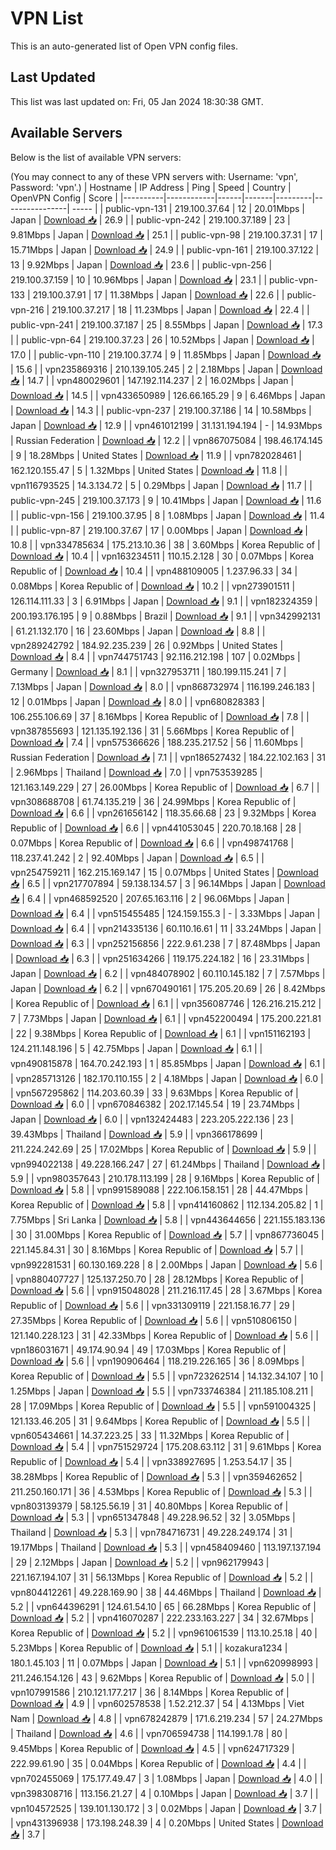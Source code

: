 # VPN List

This is an auto-generated list of Open VPN config files.

## Last Updated

This list was last updated on: Fri, 05 Jan 2024 18:30:38 GMT.

## Available Servers

Below is the list of available VPN servers:

(You may connect to any of these VPN servers with: Username: 'vpn', Password: 'vpn'.)
| Hostname | IP Address | Ping | Speed | Country | OpenVPN Config | Score |
|----------|------------|------|-------|---------|----------------| ----- |
| public-vpn-131 | 219.100.37.64 | 12 | 20.01Mbps | Japan | [Download 📥](./configs/server_0_JP.ovpn) | 26.9 |
| public-vpn-242 | 219.100.37.189 | 23 | 9.81Mbps | Japan | [Download 📥](./configs/server_1_JP.ovpn) | 25.1 |
| public-vpn-98 | 219.100.37.31 | 17 | 15.71Mbps | Japan | [Download 📥](./configs/server_2_JP.ovpn) | 24.9 |
| public-vpn-161 | 219.100.37.122 | 13 | 9.92Mbps | Japan | [Download 📥](./configs/server_3_JP.ovpn) | 23.6 |
| public-vpn-256 | 219.100.37.159 | 10 | 10.96Mbps | Japan | [Download 📥](./configs/server_4_JP.ovpn) | 23.1 |
| public-vpn-133 | 219.100.37.91 | 17 | 11.38Mbps | Japan | [Download 📥](./configs/server_5_JP.ovpn) | 22.6 |
| public-vpn-216 | 219.100.37.217 | 18 | 11.23Mbps | Japan | [Download 📥](./configs/server_6_JP.ovpn) | 22.4 |
| public-vpn-241 | 219.100.37.187 | 25 | 8.55Mbps | Japan | [Download 📥](./configs/server_7_JP.ovpn) | 17.3 |
| public-vpn-64 | 219.100.37.23 | 26 | 10.52Mbps | Japan | [Download 📥](./configs/server_8_JP.ovpn) | 17.0 |
| public-vpn-110 | 219.100.37.74 | 9 | 11.85Mbps | Japan | [Download 📥](./configs/server_9_JP.ovpn) | 15.6 |
| vpn235869316 | 210.139.105.245 | 2 | 2.18Mbps | Japan | [Download 📥](./configs/server_10_JP.ovpn) | 14.7 |
| vpn480029601 | 147.192.114.237 | 2 | 16.02Mbps | Japan | [Download 📥](./configs/server_11_JP.ovpn) | 14.5 |
| vpn433650989 | 126.66.165.29 | 9 | 6.46Mbps | Japan | [Download 📥](./configs/server_12_JP.ovpn) | 14.3 |
| public-vpn-237 | 219.100.37.186 | 14 | 10.58Mbps | Japan | [Download 📥](./configs/server_13_JP.ovpn) | 12.9 |
| vpn461012199 | 31.131.194.194 | - | 14.93Mbps | Russian Federation | [Download 📥](./configs/server_14_RU.ovpn) | 12.2 |
| vpn867075084 | 198.46.174.145 | 9 | 18.28Mbps | United States | [Download 📥](./configs/server_15_US.ovpn) | 11.9 |
| vpn782028461 | 162.120.155.47 | 5 | 1.32Mbps | United States | [Download 📥](./configs/server_16_US.ovpn) | 11.8 |
| vpn116793525 | 14.3.134.72 | 5 | 0.29Mbps | Japan | [Download 📥](./configs/server_17_JP.ovpn) | 11.7 |
| public-vpn-245 | 219.100.37.173 | 9 | 10.41Mbps | Japan | [Download 📥](./configs/server_18_JP.ovpn) | 11.6 |
| public-vpn-156 | 219.100.37.95 | 8 | 1.08Mbps | Japan | [Download 📥](./configs/server_19_JP.ovpn) | 11.4 |
| public-vpn-87 | 219.100.37.67 | 17 | 0.00Mbps | Japan | [Download 📥](./configs/server_20_JP.ovpn) | 10.8 |
| vpn334785634 | 175.213.10.36 | 38 | 3.60Mbps | Korea Republic of | [Download 📥](./configs/server_21_KR.ovpn) | 10.4 |
| vpn163234511 | 110.15.2.128 | 30 | 0.07Mbps | Korea Republic of | [Download 📥](./configs/server_22_KR.ovpn) | 10.4 |
| vpn488109005 | 1.237.96.33 | 34 | 0.08Mbps | Korea Republic of | [Download 📥](./configs/server_23_KR.ovpn) | 10.2 |
| vpn273901511 | 126.114.111.33 | 3 | 6.91Mbps | Japan | [Download 📥](./configs/server_24_JP.ovpn) | 9.1 |
| vpn182324359 | 200.193.176.195 | 9 | 0.88Mbps | Brazil | [Download 📥](./configs/server_25_BR.ovpn) | 9.1 |
| vpn342992131 | 61.21.132.170 | 16 | 23.60Mbps | Japan | [Download 📥](./configs/server_26_JP.ovpn) | 8.8 |
| vpn289242792 | 184.92.235.239 | 26 | 0.92Mbps | United States | [Download 📥](./configs/server_27_US.ovpn) | 8.4 |
| vpn744751743 | 92.116.212.198 | 107 | 0.02Mbps | Germany | [Download 📥](./configs/server_28_DE.ovpn) | 8.1 |
| vpn327953711 | 180.199.115.241 | 7 | 7.13Mbps | Japan | [Download 📥](./configs/server_29_JP.ovpn) | 8.0 |
| vpn868732974 | 116.199.246.183 | 12 | 0.01Mbps | Japan | [Download 📥](./configs/server_30_JP.ovpn) | 8.0 |
| vpn680828383 | 106.255.106.69 | 37 | 8.16Mbps | Korea Republic of | [Download 📥](./configs/server_31_KR.ovpn) | 7.8 |
| vpn387855693 | 121.135.192.136 | 31 | 5.66Mbps | Korea Republic of | [Download 📥](./configs/server_32_KR.ovpn) | 7.4 |
| vpn575366626 | 188.235.217.52 | 56 | 11.60Mbps | Russian Federation | [Download 📥](./configs/server_33_RU.ovpn) | 7.1 |
| vpn186527432 | 184.22.102.163 | 31 | 2.96Mbps | Thailand | [Download 📥](./configs/server_34_TH.ovpn) | 7.0 |
| vpn753539285 | 121.163.149.229 | 27 | 26.00Mbps | Korea Republic of | [Download 📥](./configs/server_35_KR.ovpn) | 6.7 |
| vpn308688708 | 61.74.135.219 | 36 | 24.99Mbps | Korea Republic of | [Download 📥](./configs/server_36_KR.ovpn) | 6.6 |
| vpn261656142 | 118.35.66.68 | 23 | 9.32Mbps | Korea Republic of | [Download 📥](./configs/server_37_KR.ovpn) | 6.6 |
| vpn441053045 | 220.70.18.168 | 28 | 0.07Mbps | Korea Republic of | [Download 📥](./configs/server_38_KR.ovpn) | 6.6 |
| vpn498741768 | 118.237.41.242 | 2 | 92.40Mbps | Japan | [Download 📥](./configs/server_39_JP.ovpn) | 6.5 |
| vpn254759211 | 162.215.169.147 | 15 | 0.07Mbps | United States | [Download 📥](./configs/server_40_US.ovpn) | 6.5 |
| vpn217707894 | 59.138.134.57 | 3 | 96.14Mbps | Japan | [Download 📥](./configs/server_41_JP.ovpn) | 6.4 |
| vpn468592520 | 207.65.163.116 | 2 | 96.06Mbps | Japan | [Download 📥](./configs/server_42_JP.ovpn) | 6.4 |
| vpn515455485 | 124.159.155.3 | - | 3.33Mbps | Japan | [Download 📥](./configs/server_43_JP.ovpn) | 6.4 |
| vpn214335136 | 60.110.16.61 | 11 | 33.24Mbps | Japan | [Download 📥](./configs/server_44_JP.ovpn) | 6.3 |
| vpn252156856 | 222.9.61.238 | 7 | 87.48Mbps | Japan | [Download 📥](./configs/server_45_JP.ovpn) | 6.3 |
| vpn251634266 | 119.175.224.182 | 16 | 23.31Mbps | Japan | [Download 📥](./configs/server_46_JP.ovpn) | 6.2 |
| vpn484078902 | 60.110.145.182 | 7 | 7.57Mbps | Japan | [Download 📥](./configs/server_47_JP.ovpn) | 6.2 |
| vpn670490161 | 175.205.20.69 | 26 | 8.42Mbps | Korea Republic of | [Download 📥](./configs/server_48_KR.ovpn) | 6.1 |
| vpn356087746 | 126.216.215.212 | 7 | 7.73Mbps | Japan | [Download 📥](./configs/server_49_JP.ovpn) | 6.1 |
| vpn452200494 | 175.200.221.81 | 22 | 9.38Mbps | Korea Republic of | [Download 📥](./configs/server_50_KR.ovpn) | 6.1 |
| vpn151162193 | 124.211.148.196 | 5 | 42.75Mbps | Japan | [Download 📥](./configs/server_51_JP.ovpn) | 6.1 |
| vpn490815878 | 164.70.242.193 | 1 | 85.85Mbps | Japan | [Download 📥](./configs/server_52_JP.ovpn) | 6.1 |
| vpn285713126 | 182.170.110.155 | 2 | 4.18Mbps | Japan | [Download 📥](./configs/server_53_JP.ovpn) | 6.0 |
| vpn567295862 | 114.203.60.39 | 33 | 9.63Mbps | Korea Republic of | [Download 📥](./configs/server_54_KR.ovpn) | 6.0 |
| vpn670846382 | 202.17.145.54 | 19 | 23.74Mbps | Japan | [Download 📥](./configs/server_55_JP.ovpn) | 6.0 |
| vpn132424483 | 223.205.222.136 | 23 | 39.43Mbps | Thailand | [Download 📥](./configs/server_56_TH.ovpn) | 5.9 |
| vpn366178699 | 211.224.242.69 | 25 | 17.02Mbps | Korea Republic of | [Download 📥](./configs/server_57_KR.ovpn) | 5.9 |
| vpn994022138 | 49.228.166.247 | 27 | 61.24Mbps | Thailand | [Download 📥](./configs/server_58_TH.ovpn) | 5.9 |
| vpn980357643 | 210.178.113.199 | 28 | 9.16Mbps | Korea Republic of | [Download 📥](./configs/server_59_KR.ovpn) | 5.8 |
| vpn991589088 | 222.106.158.151 | 28 | 44.47Mbps | Korea Republic of | [Download 📥](./configs/server_60_KR.ovpn) | 5.8 |
| vpn414160862 | 112.134.205.82 | 1 | 7.75Mbps | Sri Lanka | [Download 📥](./configs/server_61_LK.ovpn) | 5.8 |
| vpn443644656 | 221.155.183.136 | 30 | 31.00Mbps | Korea Republic of | [Download 📥](./configs/server_62_KR.ovpn) | 5.7 |
| vpn867736045 | 221.145.84.31 | 30 | 8.16Mbps | Korea Republic of | [Download 📥](./configs/server_63_KR.ovpn) | 5.7 |
| vpn992281531 | 60.130.169.228 | 8 | 2.00Mbps | Japan | [Download 📥](./configs/server_64_JP.ovpn) | 5.6 |
| vpn880407727 | 125.137.250.70 | 28 | 28.12Mbps | Korea Republic of | [Download 📥](./configs/server_65_KR.ovpn) | 5.6 |
| vpn915048028 | 211.216.117.45 | 28 | 3.67Mbps | Korea Republic of | [Download 📥](./configs/server_66_KR.ovpn) | 5.6 |
| vpn331309119 | 221.158.16.77 | 29 | 27.35Mbps | Korea Republic of | [Download 📥](./configs/server_67_KR.ovpn) | 5.6 |
| vpn510806150 | 121.140.228.123 | 31 | 42.33Mbps | Korea Republic of | [Download 📥](./configs/server_68_KR.ovpn) | 5.6 |
| vpn186031671 | 49.174.90.94 | 49 | 17.03Mbps | Korea Republic of | [Download 📥](./configs/server_69_KR.ovpn) | 5.6 |
| vpn190906464 | 118.219.226.165 | 36 | 8.09Mbps | Korea Republic of | [Download 📥](./configs/server_70_KR.ovpn) | 5.5 |
| vpn723262514 | 14.132.34.107 | 10 | 1.25Mbps | Japan | [Download 📥](./configs/server_71_JP.ovpn) | 5.5 |
| vpn733746384 | 211.185.108.211 | 28 | 17.09Mbps | Korea Republic of | [Download 📥](./configs/server_72_KR.ovpn) | 5.5 |
| vpn591004325 | 121.133.46.205 | 31 | 9.64Mbps | Korea Republic of | [Download 📥](./configs/server_73_KR.ovpn) | 5.5 |
| vpn605434661 | 14.37.223.25 | 33 | 11.32Mbps | Korea Republic of | [Download 📥](./configs/server_74_KR.ovpn) | 5.4 |
| vpn751529724 | 175.208.63.112 | 31 | 9.61Mbps | Korea Republic of | [Download 📥](./configs/server_75_KR.ovpn) | 5.4 |
| vpn338927695 | 1.253.54.17 | 35 | 38.28Mbps | Korea Republic of | [Download 📥](./configs/server_76_KR.ovpn) | 5.3 |
| vpn359462652 | 211.250.160.171 | 36 | 4.53Mbps | Korea Republic of | [Download 📥](./configs/server_77_KR.ovpn) | 5.3 |
| vpn803139379 | 58.125.56.19 | 31 | 40.80Mbps | Korea Republic of | [Download 📥](./configs/server_78_KR.ovpn) | 5.3 |
| vpn651347848 | 49.228.96.52 | 32 | 3.05Mbps | Thailand | [Download 📥](./configs/server_79_TH.ovpn) | 5.3 |
| vpn784716731 | 49.228.249.174 | 31 | 19.17Mbps | Thailand | [Download 📥](./configs/server_80_TH.ovpn) | 5.3 |
| vpn458409460 | 113.197.137.194 | 29 | 2.12Mbps | Japan | [Download 📥](./configs/server_81_JP.ovpn) | 5.2 |
| vpn962179943 | 221.167.194.107 | 31 | 56.13Mbps | Korea Republic of | [Download 📥](./configs/server_82_KR.ovpn) | 5.2 |
| vpn804412261 | 49.228.169.90 | 38 | 44.46Mbps | Thailand | [Download 📥](./configs/server_83_TH.ovpn) | 5.2 |
| vpn644396291 | 124.61.54.10 | 65 | 66.28Mbps | Korea Republic of | [Download 📥](./configs/server_84_KR.ovpn) | 5.2 |
| vpn416070287 | 222.233.163.227 | 34 | 32.67Mbps | Korea Republic of | [Download 📥](./configs/server_85_KR.ovpn) | 5.2 |
| vpn961061539 | 113.10.25.18 | 40 | 5.23Mbps | Korea Republic of | [Download 📥](./configs/server_86_KR.ovpn) | 5.1 |
| kozakura1234 | 180.1.45.103 | 11 | 0.07Mbps | Japan | [Download 📥](./configs/server_87_JP.ovpn) | 5.1 |
| vpn620998993 | 211.246.154.126 | 43 | 9.62Mbps | Korea Republic of | [Download 📥](./configs/server_88_KR.ovpn) | 5.0 |
| vpn107991586 | 210.121.177.217 | 36 | 8.14Mbps | Korea Republic of | [Download 📥](./configs/server_89_KR.ovpn) | 4.9 |
| vpn602578538 | 1.52.212.37 | 54 | 4.13Mbps | Viet Nam | [Download 📥](./configs/server_90_VN.ovpn) | 4.8 |
| vpn678242879 | 171.6.219.234 | 57 | 24.27Mbps | Thailand | [Download 📥](./configs/server_91_TH.ovpn) | 4.6 |
| vpn706594738 | 114.199.1.78 | 80 | 9.45Mbps | Korea Republic of | [Download 📥](./configs/server_92_KR.ovpn) | 4.5 |
| vpn624717329 | 222.99.61.90 | 35 | 0.04Mbps | Korea Republic of | [Download 📥](./configs/server_93_KR.ovpn) | 4.4 |
| vpn702455069 | 175.177.49.47 | 3 | 1.08Mbps | Japan | [Download 📥](./configs/server_94_JP.ovpn) | 4.0 |
| vpn398308716 | 113.156.21.27 | 4 | 0.10Mbps | Japan | [Download 📥](./configs/server_95_JP.ovpn) | 3.7 |
| vpn104572525 | 139.101.130.172 | 3 | 0.02Mbps | Japan | [Download 📥](./configs/server_96_JP.ovpn) | 3.7 |
| vpn431396938 | 173.198.248.39 | 4 | 0.20Mbps | United States | [Download 📥](./configs/server_97_US.ovpn) | 3.7 |
